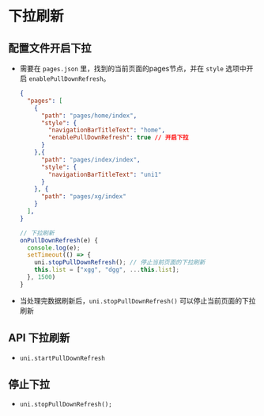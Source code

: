 # 下拉刷新

## 配置文件开启下拉

  - 需要在 `pages.json` 里，找到的当前页面的pages节点，并在 `style` 选项中开启 `enablePullDownRefresh`。

    ```json
    {
      "pages": [
        {
          "path": "pages/home/index",
          "style": {
            "navigationBarTitleText": "home",
            "enablePullDownRefresh": true // 开启下拉
          }
        },{
          "path": "pages/index/index",
          "style": {
            "navigationBarTitleText": "uni1"
          }
        }, {
          "path": "pages/xg/index"
        }
      ],
    }
    ```

    ```javascript
    // 下拉刷新
    onPullDownRefresh(e) {
      console.log(e);
      setTimeout(() => {
        uni.stopPullDownRefresh(); // 停止当前页面的下拉刷新
        this.list = ["xgg", "dgg", ...this.list];
      }, 1500)
    }
    ```

  - 当处理完数据刷新后，`uni.stopPullDownRefresh()` 可以停止当前页面的下拉刷新

## API 下拉刷新

  - `uni.startPullDownRefresh`

## 停止下拉

  - `uni.stopPullDownRefresh();`
